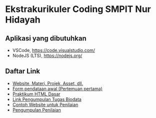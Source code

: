 # Ekstrakurikuler Coding SMPIT Nur Hidayah

## Aplikasi yang dibutuhkan
- VSCode, https://code.visualstudio.com/
- NodeJS (LTS), https://nodejs.org/

## Daftar Link
- [Website, Materi, Projek, Asset, dll.](https://ekskul-koding.anhzf.dev)
- [Form pendataan awal (Pertemuan pertama)](https://bit.ly/CodingSMPITFirstMeet)
- [Praktikum HTML Dasar](https://www.freecodecamp.org/learn/2022/responsive-web-design/)
- [Link Pengumpulan Tugas Biodata](https://drive.google.com/drive/folders/1Ecn-DWHaUOjVMPhNsE-iZH7hHRjmyqI6?usp=sharing)
- [Contoh Website untuk Penilaian](https://anhzf.dev/ekskul/pas/)
- [Pengumpulan Penilaian](https://forms.gle/yx6Q4VLsY7MqB4Rm9)